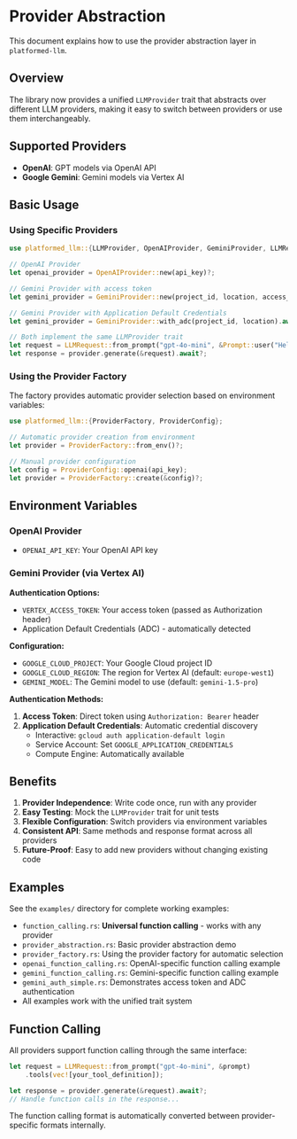 # Provider Abstraction

This document explains how to use the provider abstraction layer in `platformed-llm`.

## Overview

The library now provides a unified `LLMProvider` trait that abstracts over different LLM providers, making it easy to switch between providers or use them interchangeably.

## Supported Providers

- **OpenAI**: GPT models via OpenAI API
- **Google Gemini**: Gemini models via Vertex AI

## Basic Usage

### Using Specific Providers

```rust
use platformed_llm::{LLMProvider, OpenAIProvider, GeminiProvider, LLMRequest, Prompt};

// OpenAI Provider
let openai_provider = OpenAIProvider::new(api_key)?;

// Gemini Provider with access token
let gemini_provider = GeminiProvider::new(project_id, location, access_token)?;

// Gemini Provider with Application Default Credentials
let gemini_provider = GeminiProvider::with_adc(project_id, location).await?;

// Both implement the same LLMProvider trait
let request = LLMRequest::from_prompt("gpt-4o-mini", &Prompt::user("Hello"));
let response = provider.generate(&request).await?;
```

### Using the Provider Factory

The factory provides automatic provider selection based on environment variables:

```rust
use platformed_llm::{ProviderFactory, ProviderConfig};

// Automatic provider creation from environment
let provider = ProviderFactory::from_env()?;

// Manual provider configuration
let config = ProviderConfig::openai(api_key);
let provider = ProviderFactory::create(&config)?;
```

## Environment Variables

### OpenAI Provider
- `OPENAI_API_KEY`: Your OpenAI API key

### Gemini Provider (via Vertex AI)

**Authentication Options:**
- `VERTEX_ACCESS_TOKEN`: Your access token (passed as Authorization header)
- Application Default Credentials (ADC) - automatically detected

**Configuration:**
- `GOOGLE_CLOUD_PROJECT`: Your Google Cloud project ID
- `GOOGLE_CLOUD_REGION`: The region for Vertex AI (default: `europe-west1`)
- `GEMINI_MODEL`: The Gemini model to use (default: `gemini-1.5-pro`)

**Authentication Methods:**
1. **Access Token**: Direct token using `Authorization: Bearer` header
2. **Application Default Credentials**: Automatic credential discovery
   - Interactive: `gcloud auth application-default login`
   - Service Account: Set `GOOGLE_APPLICATION_CREDENTIALS`
   - Compute Engine: Automatically available

## Benefits

1. **Provider Independence**: Write code once, run with any provider
2. **Easy Testing**: Mock the `LLMProvider` trait for unit tests
3. **Flexible Configuration**: Switch providers via environment variables
4. **Consistent API**: Same methods and response format across all providers
5. **Future-Proof**: Easy to add new providers without changing existing code

## Examples

See the `examples/` directory for complete working examples:

- `function_calling.rs`: **Universal function calling** - works with any provider
- `provider_abstraction.rs`: Basic provider abstraction demo
- `provider_factory.rs`: Using the provider factory for automatic selection
- `openai_function_calling.rs`: OpenAI-specific function calling example
- `gemini_function_calling.rs`: Gemini-specific function calling example
- `gemini_auth_simple.rs`: Demonstrates access token and ADC authentication
- All examples work with the unified trait system

## Function Calling

All providers support function calling through the same interface:

```rust
let request = LLMRequest::from_prompt("gpt-4o-mini", &prompt)
    .tools(vec![your_tool_definition]);

let response = provider.generate(&request).await?;
// Handle function calls in the response...
```

The function calling format is automatically converted between provider-specific formats internally.